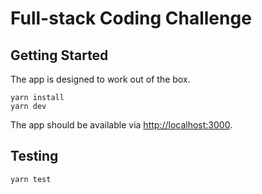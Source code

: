 # Full-stack Coding Challenge

## Getting Started

The app is designed to work out of the box.

```shell
yarn install
yarn dev
```

The app should be available via [http://localhost:3000](http://localhost:3000).


## Testing
```shell
yarn test
```